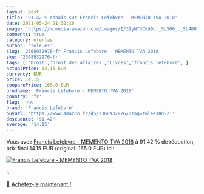 ```yaml
---
layout: post
title: '91.42 % rabais sur Francis Lefebvre - MEMENTO TVA 2018'
date: 2021-05-24 21:30:10
image: 'https://m.media-amazon.com/images/I/31yWT3Ckd9L._SL500_._SL400_.jpg'
comments: true
category: ofertas
author: 'tole.es'
slug: '2368932976-fr Francis Lefebvre - MEMENTO TVA 2018'
sku: '2368932976-fr'
tags: [ 'Droit','Droit des affaires','Livres','francis lefebvre', ]
actualPrice: 14.15 EUR
currency: EUR
price: 14.15
comparePrice: 165.0 EUR
prodname: 'Francis Lefebvre - MEMENTO TVA 2018'
country: 'fr'
flag: '🇫🇷'
brand: 'Francis Lefebvre'
buyurl: 'https://www.amazon.fr/dp/2368932976/?tag=tolees0d-21'
descuento: '91.42'
average: '14.15'
---
```


Vous avez [Francis Lefebvre - MEMENTO TVA 2018](https://www.amazon.fr/dp/2368932976/?tag=tolees0d-21)  à  91.42 % de réduction, prix final  14.15 EUR (original: 165.0 EUR) ici:

[![Francis Lefebvre - MEMENTO TVA 2018](https://m.media-amazon.com/images/I/31yWT3Ckd9L._SL500_._SL400_.jpg)](https://www.amazon.fr/dp/2368932976/?tag=tolees0d-21)

ℹ️:


[🛒 Achetez-le maintenant!!](https://www.amazon.fr/dp/2368932976/?tag=tolees0d-21)
